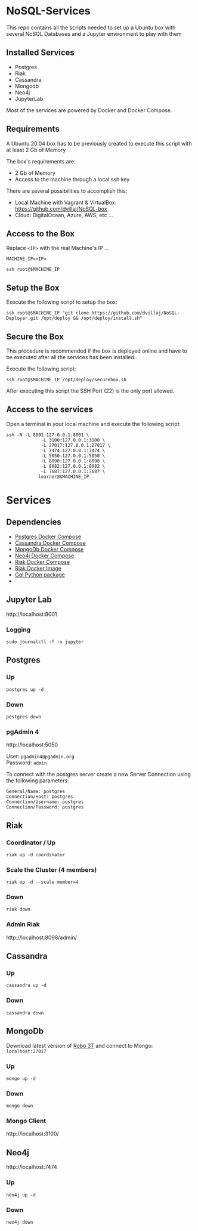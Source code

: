 # NoSQL-Services

This repo contains all the scripts needed to set up a Ubuntu box with several NoSQL Databases and a Jupyter environment to play with them

## Installed Services

- Postgres
- Riak
- Cassandra
- Mongodb
- Neo4j
- JupyterLab

Most of the services are powered by Docker and Docker Compose.

## Requirements

A Ubuntu 20.04 box has to be previously created to execute this script with at least 2 Gb of Memory

The box's requirements are:

 - 2 Gb of Memory
 - Access to the machine through a local ssh key

There are several possibilities to accomplish this:

 - Local Machine with Vagrant & VirtualBox:  https://github.com/dvillaj/NoSQL-box
 - Cloud: DigitalOcean, Azure, AWS, etc ...


## Access to the Box

Replace `<IP>` with the real Machine's IP ...

```
MACHINE_IP=<IP>

ssh root@$MACHINE_IP
```

## Setup  the Box

Execute the following script to setup the box:

```
ssh root@$MACHINE_IP "git clone https://github.com/dvillaj/NoSQL-Deployer.git /opt/deploy && /opt/deploy/install.sh"
```

## Secure the Box 

This procedure is recommended if the box is deployed online and have to be executed after all the services has been installed.


Execute the following script:

```
ssh root@$MACHINE_IP /opt/deploy/securebox.sh
```

After executing this script the SSH Port (22) is the only port allowed.


## Access to the services

Open a terminal in your local machine and execute the following script:

```
ssh -N -L 8001:127.0.0.1:8001 \
             -L 3100:127.0.0.1:3100 \
             -L 27017:127.0.0.1:27017 \
             -L 7474:127.0.0.1:7474 \
             -L 5050:127.0.0.1:5050 \
             -L 8098:127.0.0.1:8098 \
             -L 8082:127.0.0.1:8082 \
             -L 7687:127.0.0.1:7687 \
            learner@$MACHINE_IP
```

# Services

## Dependencies 

- [Postgres Docker Compose](https://github.com/dvillaj/compose-postgres)
- [Cassandra Docker Compose](https://github.com/dvillaj/compose-cassandra)
- [MongoDb Docker Compose](https://github.com/dvillaj/compose-mongodb)
- [Neo4j Docker Compose](https://github.com/dvillaj/compose-neo4j)
- [Riak Docker Compose](https://github.com/dvillaj/compose-riak)
- [Riak Docker Image](https://github.com/dvillaj/docker-riak)
- [Cql Python package](https://github.com/dvillaj/ipython-cql.git)
- 

## Jupyter Lab

http://localhost:8001


### Logging

```
sudo journalctl -f -u jupyter
```


## Postgres


### Up

```
postgres up -d
```

### Down

```
postgres down
```

### pgAdmin 4

http://localhost:5050

User: `pgadmin4@pgadmin.org`  
Password: `admin`

To connect with the postgres server create a new Server Connection using the following parameters:

```
General/Name: postgres
Connection/Host: postgres
Connection/Username: postgres
Connection/Password: postgres
```

## Riak


### Coordinator / Up

```
riak up -d coordinator
```

### Scale the Cluster (4 members)

```
riak up -d --scale member=4
```

### Down

```
riak down
```


### Admin Riak

http://localhost:8098/admin/



## Cassandra


### Up

```
cassandra up -d
```

### Down

```
cassandra down
```



## MongoDb

Download latest version of [Robo 3T](https://robomongo.org/) and connect to Mongo: `localhost:27017`

### Up

```
mongo up -d
```

### Down

```
mongo down
```

### Mongo Client

http://localhost:3100/


## Neo4j

http://localhost:7474

### Up

```
neo4j up -d
```

### Down

```
neo4j down
```
